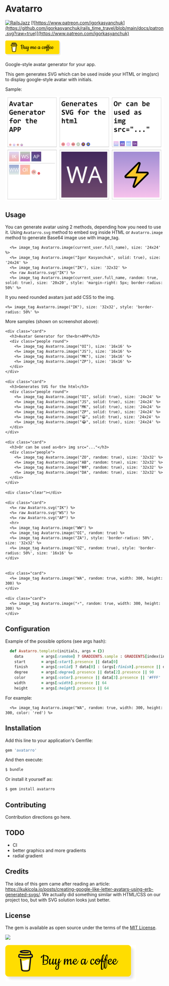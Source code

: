 # Avatarro

[![RailsJazz](https://github.com/igorkasyanchuk/rails_time_travel/blob/main/docs/my_other.svg?raw=true)](https://www.railsjazz.com)
[![https://www.patreon.com/igorkasyanchuk](https://github.com/igorkasyanchuk/rails_time_travel/blob/main/docs/patron.svg?raw=true)](https://www.patreon.com/igorkasyanchuk)

[!["Buy Me A Coffee"](https://github.com/igorkasyanchuk/get-smart/blob/main/docs/snapshot-bmc-button-small.png?raw=true)](https://buymeacoffee.com/igorkasyanchuk)

Google-style avatar generator for your app. 

This gem generates SVG which can be used inside your HTML or img(src) to display google-style avatar with initials.

Sample:

[<img src="https://github.com/igorkasyanchuk/avatarro/blob/main/docs/avataro.png?raw=true"
/>](https://github.com/igorkasyanchuk/avatarro/blob/main/docs/avataro.png?raw=true)

## Usage

You can generate avatar using 2 methods, depending how you need to use it. Using `Avatarro.svg` method to embed svg inside HTML or `Avatarro.image` method to generate Base64 image use with image_tag.

```erb
  <%= image_tag Avatarro.image(current_user.full_name), size: '24x24' %>
  <%= image_tag Avatarro.image("Igor Kasyanchuk", solid: true), size: '24x24' %>
  <%= image_tag Avatarro.image("IK"), size: '32x32' %>
  <%= raw Avatarro.svg("IK") %>
  <%= image_tag Avatarro.image(current_user.full_name, random: true, solid: true), size: '20x20', style: 'margin-right: 5px; border-radius: 50%' %>
```

It you need rounded avatars just add CSS to the img.

```erb
<%= image_tag Avatarro.image("IK"), size: '32x32', style: 'border-radius: 50%' %>
```

More samples (shown on screenshot above):

```erb
<div class="card">
  <h3>Avatar Generator for the<br>APP</h3>
  <div class="people round">
    <%= image_tag Avatarro.image("OI"), size: '16x16' %>
    <%= image_tag Avatarro.image("JS"), size: '16x16' %>
    <%= image_tag Avatarro.image("MK"), size: '16x16' %>
    <%= image_tag Avatarro.image("ZP"), size: '16x16' %>
  </div>
</div>

<div class="card">
  <h3>Generates SVG for the html</h3>
  <div class="people round">
    <%= image_tag Avatarro.image("OI", solid: true), size: '24x24' %>
    <%= image_tag Avatarro.image("JS", solid: true), size: '24x24' %>
    <%= image_tag Avatarro.image("MK", solid: true), size: '24x24' %>
    <%= image_tag Avatarro.image("ZP", solid: true), size: '24x24' %>
    <%= image_tag Avatarro.image("😁", solid: true), size: '24x24' %>
    <%= image_tag Avatarro.image("😂", solid: true), size: '24x24' %>
  </div>
</div>

<div class="card">
  <h3>Or can be used as<br> img src="..."</h3>
  <div class="people">
    <%= image_tag Avatarro.image("ZO", random: true), size: '32x32' %>
    <%= image_tag Avatarro.image("AB", random: true), size: '32x32' %>
    <%= image_tag Avatarro.image("ФЯ", random: true), size: '32x32' %>
    <%= image_tag Avatarro.image("DA", random: true), size: '32x32' %>
  </div>
</div>

<div class="clear"></div>

<div class="card">
  <%= raw Avatarro.svg("IK") %>
  <%= raw Avatarro.svg("WS") %>
  <%= raw Avatarro.svg("AP") %>
  <hr>
  <%= image_tag Avatarro.image("WW") %>
  <%= image_tag Avatarro.image("OI", random: true) %>
  <%= image_tag Avatarro.image("ZA"), style: 'border-radius: 50%', size: '32x32' %>
  <%= image_tag Avatarro.image("OZ", random: true), style: 'border-radius: 50%', size: '16x16' %>
</div>


<div class="card">
  <%= image_tag Avatarro.image("WA", random: true, width: 300, height: 300) %>
</div>

<div class="card">
  <%= image_tag Avatarro.image("⚡", random: true, width: 300, height: 300) %>
</div>
```

## Configuration

Example of the possible options (see args hash):

```ruby
  def Avatarro.template(initials, args = {})
    data        = args[:random] ? GRADIENTS.sample : GRADIENTS[index(initials) % GRADIENTS.size]
    start       = args[:start].presence || data[0]
    finish      = args[:solid] ? data[0] : (args[:finish].presence || data[1])
    degree      = args[:degree].presence || data[2].presence || 90
    color       = args[:color].presence || data[3].presence || '#FFF'
    width       = args[:width].presence || 64
    height      = args[:height].presence || 64
```

For example:

```erb
  <%= image_tag Avatarro.image("WA", random: true, width: 300, height: 300, color: 'red') %>
```

## Installation
Add this line to your application's Gemfile:

```ruby
gem 'avatarro'
```

And then execute:
```bash
$ bundle
```

Or install it yourself as:
```bash
$ gem install avatarro
```

## Contributing
Contribution directions go here.

## TODO

- CI
- better graphics and more gradients
- radial gradient

## Credits

The idea of this gem came after reading an article: https://kukicola.io/posts/creating-google-like-letter-avatars-using-erb-generated-svgs/. We actually did something similar with HTML/CSS on our project too, but with SVG solution looks just better.

## License
The gem is available as open source under the terms of the [MIT License](https://opensource.org/licenses/MIT).

[<img src="https://github.com/igorkasyanchuk/rails_time_travel/blob/main/docs/more_gems.png?raw=true"
/>](https://www.railsjazz.com/?utm_source=github&utm_medium=bottom&utm_campaign=avatarro)

[!["Buy Me A Coffee"](https://github.com/igorkasyanchuk/get-smart/blob/main/docs/snapshot-bmc-button.png?raw=true)](https://buymeacoffee.com/igorkasyanchuk)
